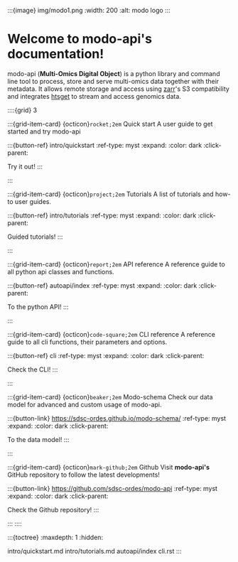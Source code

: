 
:::{image} img/modo1.png
   :width: 200
   :alt: modo logo
:::


# Welcome to modo-api's documentation!

modo-api (__Multi-Omics Digital Object__) is a python library and command line tool to process, store and serve multi-omics data together with their metadata.
It allows remote storage and access using [zarr](https://github.com/zarr-developers/zarr-python)'s S3 compatibility and integrates [htsget](https://github.com/ga4gh/htsget) to stream and access genomics data.

::::{grid} 3

:::{grid-item-card} {octicon}`rocket;2em`  Quick start
A user guide to get started and try modo-api

:::{button-ref} intro/quickstart
:ref-type: myst
:expand:
:color: dark
:click-parent:

Try it out!
:::

:::

:::{grid-item-card} {octicon}`project;2em` Tutorials
A list of tutorials and how-to user guides.

:::{button-ref} intro/tutorials
:ref-type: myst
:expand:
:color: dark
:click-parent:

Guided tutorials!
:::

:::

:::{grid-item-card} {octicon}`report;2em` API reference
A reference guide to all python api classes and functions.

:::{button-ref} autoapi/index
:ref-type: myst
:expand:
:color: dark
:click-parent:

To the python API!
:::

:::

:::{grid-item-card} {octicon}`code-square;2em` CLI reference
A reference guide to all cli functions, their parameters and options.

:::{button-ref} cli
:ref-type: myst
:expand:
:color: dark
:click-parent:

Check the CLI!
:::

:::

:::{grid-item-card} {octicon}`beaker;2em` Modo-schema
Check our data model for advanced and custom usage of modo-api.

:::{button-link} https://sdsc-ordes.github.io/modo-schema/
:ref-type: myst
:expand:
:color: dark
:click-parent:

To the data model!
:::

:::

:::{grid-item-card} {octicon}`mark-github;2em` Github
Visit __modo-api's__ GitHub repository to follow the latest developments!

:::{button-link} https://github.com/sdsc-ordes/modo-api
:ref-type: myst
:expand:
:color: dark
:click-parent:

Check the Github repository!
:::

:::
::::




:::{toctree}
:maxdepth: 1
:hidden:

intro/quickstart.md
intro/tutorials.md
autoapi/index
cli.rst
:::
